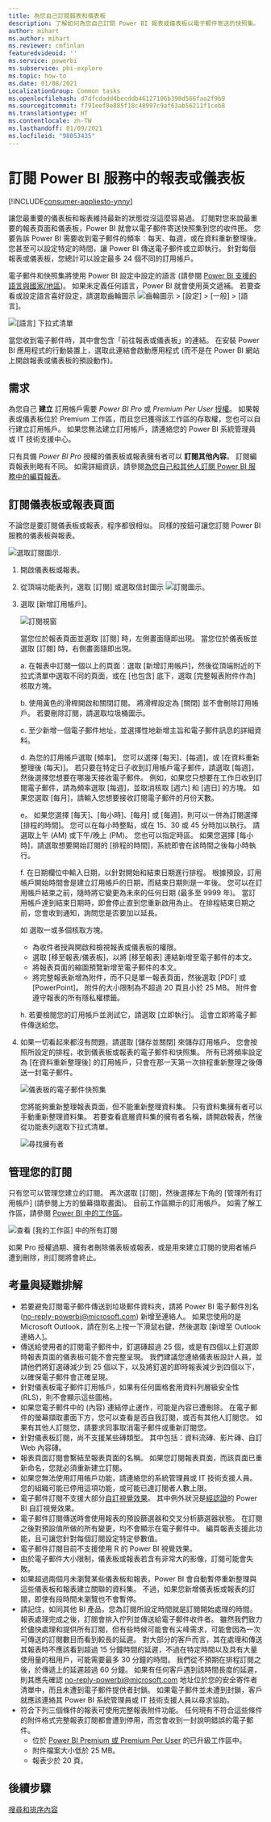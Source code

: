 ```yaml
---
title: 為您自己訂閱報表和儀表板
description: 了解如何為您自己訂閱 Power BI 報表或儀表板以電子郵件寄送的快照集。
author: mihart
ms.author: mihart
ms.reviewer: cmfinlan
featuredvideoid: ''
ms.service: powerbi
ms.subservice: pbi-explore
ms.topic: how-to
ms.date: 01/08/2021
LocalizationGroup: Common tasks
ms.openlocfilehash: d7dfcdadd4becddb46127106b390d566faa2f9b9
ms.sourcegitcommit: f791eef8e885f18c48997c9af63ab56211f1ceb8
ms.translationtype: HT
ms.contentlocale: zh-TW
ms.lasthandoff: 01/09/2021
ms.locfileid: "98053435"
---
```

# <a name="subscribe-to-a-report-or-dashboard-in-the-power-bi-service"></a>訂閱 Power BI 服務中的報表或儀表板 

[!INCLUDE[consumer-appliesto-ynny](../includes/consumer-appliesto-ynny.md)]


讓您最重要的儀表板和報表維持最新的狀態從沒這麼容易過。 訂閱對您來說最重要的報表頁面和儀表板，Power BI 就會以電子郵件寄送快照集到您的收件匣。 您要告訴 Power BI 需要收到電子郵件的頻率︰每天、每週，或在資料重新整理後。 您甚至可以設定特定的時間，讓 Power BI 傳送電子郵件或立即執行。  針對每個報表或儀表板，您總計可以設定最多 24 個不同的訂用帳戶。



電子郵件和快照集將使用 Power BI 設定中設定的語言 (請參閱 [Power BI 支援的語言與國家/地區](../fundamentals/supported-languages-countries-regions.md))。 如果未定義任何語言，Power BI 就會使用英文遞補。 若要查看或設定語言喜好設定，請選取齒輪圖示 ![齒輪圖示](./media/end-user-subscribe/power-bi-settings-icon.png) > [設定] > [一般] > [語言]。 

![[語言] 下拉式清單](./media/end-user-subscribe/power-bi-languages.png)

當您收到電子郵件時，其中會包含「前往報表或儀表板」的連結。 在安裝 Power BI 應用程式的行動裝置上，選取此連結會啟動應用程式 (而不是在 Power BI 網站上開啟報表或儀表板的預設動作)。


## <a name="requirements"></a>需求
為您自己 **建立** 訂用帳戶需要 *Power BI Pro* 或 *Premium Per User* [授權](end-user-license.md)。 如果報表或儀表板位於 Premium 工作區，而且您已獲得該工作區的存取權，您也可以自行建立訂用帳戶。 如果您無法建立訂用帳戶，請連絡您的 Power BI 系統管理員或 IT 技術支援中心。 

只有具備 *Power BI Pro* 授權的儀表板或報表擁有者可以 **訂閱其他內容**。 訂閱編頁報表則略有不同。 如需詳細資訊，請參閱[為您自己和其他人訂閱 Power BI 服務中的編頁報表](paginated-reports-subscriptions.md)。 

## <a name="subscribe-to-a-dashboard-or-a-report-page"></a>訂閱儀表板或報表頁面
不論您是要訂閱儀表板或報表，程序都很相似。 同樣的按鈕可讓您訂閱 Power BI 服務的儀表板與報表。
 
![選取訂閱圖示](./media/end-user-subscribe/power-bi-subscribes.png).

1. 開啟儀表板或報表。
2. 從頂端功能表列，選取 [訂閱] 或選取信封圖示 ![訂閱圖示](./media/end-user-subscribe/power-bi-icon-envelope.png)。    
1. 選取 [新增訂用帳戶]。
   


   ![訂閱視窗](./media/end-user-subscribe/power-bi-email-numbered.png)
    
    當您位於報表頁面並選取 [訂閱] 時，左側畫面隨即出現。 當您位於儀表板並選取 [訂閱] 時，右側畫面隨即出現。 
    
    a. 在報表中訂閱一個以上的頁面：選取 [新增訂用帳戶]，然後從頂端附近的下拉式清單中選取不同的頁面，或在 [也包含] 底下，選取 [完整報表附件作為] 核取方塊。 

    b. 使用黃色的滑桿開啟和關閉訂閱。  將滑桿設定為 [關閉] 並不會刪除訂用帳戶。 若要刪除訂閱，請選取垃圾桶圖示。

    c. 至少新增一個電子郵件地址，並選擇性地新增主旨和電子郵件訊息的詳細資料。 

    d. 為您的訂用帳戶選取 [頻率]。  您可以選擇 [每天]、[每週]，或 [在資料重新整理後 (每天)]。  若只要在特定日子收到訂用帳戶電子郵件，請選取 [每週]，然後選擇您想要在哪幾天接收電子郵件。  例如，如果您只想要在工作日收到訂閱電子郵件，請為頻率選取 [每週]，並取消核取 [週六] 和 [週日] 的方塊。 如果您選取 [每月]，請輸入您想要接收訂閱電子郵件的月份天數。   

    e。 如果您選擇 [每天]、[每小時]、[每月] 或 [每週]，則可以一併為訂閱選擇 [排程的時間]。 您可以在每小時整點，或在 15、30 或 45 分時加以執行。 請選取上午 (AM) 或下午/晚上 (PM)。 您也可以指定時區。 如果您選擇 [每小時]，請選取想要開始訂閱的 [排程的時間]，系統即會在該時間之後每小時執行。  

    f. 在日期欄位中輸入日期，以針對開始和結束日期進行排程。 根據預設，訂用帳戶開始時間會是建立訂用帳戶的日期，而結束日期則是一年後。 您可以在訂用帳戶結束之前，隨時將它變更為未來的任何日期 (最多至 9999 年)。 當訂用帳戶達到結束日期時，即會停止直到您重新啟用為止。  在排程結束日期之前，您會收到通知，詢問您是否要加以延長。     

    如 選取一或多個核取方塊。
    - 為收件者授與開啟和檢視報表或儀表板的權限。
    - 選取 [移至報表/儀表板]，以將 [移至報表] 連結新增至電子郵件的本文。
    - 將報表頁面的縮圖預覽新增至電子郵件的本文。
    - 將完整報表新增為附件，而不只是單一報表頁面，然後選取 [PDF] 或 [PowerPoint]。 附件的大小限制為不超過 20 頁且小於 25 MB。 附件會遵守報表的所有隱私權標籤。 
    
    h. 若要檢閱您的訂用帳戶並測試它，請選取 [立即執行]。  這會立即將電子郵件傳送給您。 

3. 如果一切看起來都沒有問題，請選取 [儲存並關閉] 來儲存訂用帳戶。 您會按照所設定的排程，收到儀表板或報表的電子郵件和快照集。 所有已將頻率設定為 [在資料重新整理後] 的訂用帳戶，只會在那一天第一次排程重新整理之後傳送一封電子郵件。
   
   ![儀表板的電子郵件快照集](media/end-user-subscribe/power-bi-subscriptions-email.png)
   
    您將能夠重新整理報表頁面，但不能重新整理資料集。 只有資料集擁有者可以手動重新整理資料集。 若要查看底層資料集的擁有者名稱，請開啟報表，然後從功能表列選取下拉式清單。
   
    ![尋找擁有者](./media/end-user-subscribe/power-bi-owner.png)


## <a name="manage-your-subscriptions"></a>管理您的訂閱
只有您可以管理您建立的訂閱。 再次選取 [訂閱]，然後選擇左下角的 [管理所有訂用帳戶] (請參閱上方的螢幕擷取畫面)。 目前工作區顯示的訂用帳戶。 如需了解工作區，請參閱 [Power BI 中的工作區](end-user-workspaces.md)。 

![查看 [我的工作區] 中的所有訂閱](./media/end-user-subscribe/power-bi-manage-subscription.png)

如果 Pro 授權過期、擁有者刪除儀表板或報表，或是用來建立訂閱的使用者帳戶遭到刪除，則訂閱將會終止。

## <a name="considerations-and-troubleshooting"></a>考量與疑難排解
* 若要避免訂閱電子郵件傳送到垃圾郵件資料夾，請將 Power BI 電子郵件別名 (no-reply-powerbi@microsoft.com) 新增至連絡人。 如果您使用的是 Microsoft Outlook，請在別名上按一下滑鼠右鍵，然後選取 [新增至 Outlook 連絡人]。 
* 傳送給使用者的訂閱電子郵件中，釘選磚超過 25 個，或是有四個以上釘選即時報表頁面的儀表板可能不會完整呈現。 我們建議您連絡儀表板設計人員，並請他們將釘選磚減少到 25 個以下，以及將釘選的即時報表減少到四個以下，以確保電子郵件會正確呈現。  
* 針對儀表板電子郵件訂用帳戶，如果有任何圖格套用資料列層級安全性 (RLS)，則不會顯示這些圖格。  
* 如果您電子郵件中的 (內容) 連結停止運作，可能是內容已遭刪除。 在電子郵件的螢幕擷取畫面下方，您可以查看是否自我訂閱，或否有其他人訂閱您。 如果有其他人訂閱您，請要求同事取消電子郵件或重新訂閱您。
* 針對儀表板訂閱，尚不支援某些磚類型。 其中包括：資料流磚、影片磚、自訂 Web 內容磚。 
* 報表頁面訂閱會繫結至報表頁面的名稱。 如果您訂閱報表頁面，而該頁面已重新命名，您就必須重新建立訂閱。
* 如果您無法使用訂用帳戶功能，請連絡您的系統管理員或 IT 技術支援人員。 您的組織可能已停用這項功能，或可能已達訂閱者人數上限。  
* 電子郵件訂閱不支援大部分[自訂視覺效果](../developer/visuals/power-bi-custom-visuals.md)。  其中例外狀況是[經認證](../developer/visuals/power-bi-custom-visuals-certified.md)的 Power BI 自訂視覺效果。    
* 電子郵件訂閱傳送時會使用報表的預設篩選器和交叉分析篩選器狀態。 在訂閱之後對預設值所做的所有變更，均不會顯示在電子郵件中。 編頁報表支援此功能，且可讓您針對每個訂閱設定特定參數值。  
* 電子郵件訂閱目前不支援使用 R 的 Power BI 視覺效果。  
* 由於電子郵件大小限制，儀表板或報表若含有非常大的影像，訂閱可能會失敗。    
* 如果超過兩個月未瀏覽某些儀表板和報表，Power BI 會自動暫停重新整理與這些儀表板和報表建立關聯的資料集。  不過，如果您新增儀表板或報表的訂閱，即使有段時間未瀏覽也不會暫停。
* 請記住，如同其他 BI 產品，您為訂閱所設定時間就是訂閱開始處理的時間。  報表處理完成之後，訂閱會排入佇列並傳送給電子郵件收件者。  雖然我們致力於儘快處理和提供所有訂閱，但有些時候可能會有尖峰需求，可能會因為一次可傳送的訂閱數目而看到較長的延遲。  對大部分的客戶而言，其在處理和傳送其報表時不應該看到超過 15 分鐘時間的延遲，不過在特定時間以及具有大量使用量的租用戶，可能需要最多 30 分鐘的時間。  我們從不預期在排程訂閱之後，於傳遞上的延遲超過 60 分鐘。  如果有任何客戶遇到該時間長度的延遲，則其應先確認 no-reply-powerbi@microsoft.com 地址位於您的安全寄件者清單中，而且未遭到電子郵件提供者封鎖。  如果電子郵件並未遭到封鎖，客戶就應該連絡其 Power BI 系統管理員或 IT 技術支援人員以尋求協助。
* 符合下列三個條件的報表可使用完整報表附件功能。 任何現有不符合這些條件的附件格式完整報表訂閱都會遭到停用，而您會收到一封說明錯誤的電子郵件。
    - 位於 [Power BI Premium 或 Premium Per User](../admin/service-premium-what-is.md) 的已升級工作區中。 
    - 附件檔案大小低於 25 MB。
    - 報表少於 20 頁。

## <a name="next-steps"></a>後續步驟

[搜尋和排序內容](end-user-search-sort.md)
